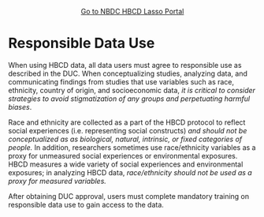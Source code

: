 <p style="text-align: center;">
  <a class="button-link" href="https://nbdc-hbcd-beta.lassoinformatics.com">Go to NBDC HBCD Lasso Portal</a>
</p>

# Responsible Data Use
When using HBCD data, all data users must agree to responsible use as described in the DUC. When conceptualizing studies, analyzing data, and communicating findings from studies that use variables such as race, ethnicity, country of origin, and socioeconomic data, *it is critical to consider strategies to avoid stigmatization of any groups and perpetuating harmful biases*. 

Race and ethnicity are collected as a part of the HBCD protocol to reflect social experiences (i.e. representing social constructs) *and should not be conceptualized as as biological, natural, intrinsic, or fixed categories of people.* In addition, researchers sometimes use race/ethnicity variables as a proxy for unmeasured social experiences or environmental exposures. HBCD measures a wide variety of social experiences and environmental exposures; in analyzing HBCD data, *race/ethnicity should not be used as a proxy for measured variables.*   

<div id="notification-banner" class="notification-banner" onclick="toggleCollapse(this)">
    <span class="emoji"><i class="fa-regular fa-lightbulb"></i></span>
    <span class="text">After obtaining DUC approval, users must complete mandatory training on responsible data use to gain access to the data.</span>
</div>
<br>
